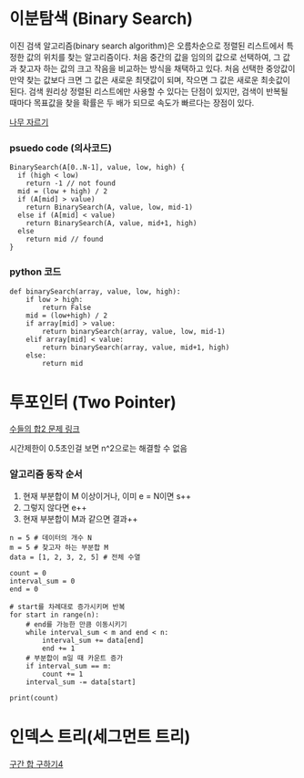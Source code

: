 # 이분탐색 (Binary Search)

이진 검색 알고리즘(binary search algorithm)은 오름차순으로 정렬된 리스트에서 특정한 값의 위치를 찾는 알고리즘이다. 처음 중간의 값을 임의의 값으로 선택하여, 그 값과 찾고자 하는 값의 크고 작음을 비교하는 방식을 채택하고 있다. 처음 선택한 중앙값이 만약 찾는 값보다 크면 그 값은 새로운 최댓값이 되며, 작으면 그 값은 새로운 최솟값이 된다. 검색 원리상 정렬된 리스트에만 사용할 수 있다는 단점이 있지만, 검색이 반복될 때마다 목표값을 찾을 확률은 두 배가 되므로 속도가 빠르다는 장점이 있다.

[나무 자르기](https://www.acmicpc.net/problem/2805)

### psuedo code (의사코드)
```
BinarySearch(A[0..N-1], value, low, high) {
  if (high < low)
    return -1 // not found
  mid = (low + high) / 2
  if (A[mid] > value)
    return BinarySearch(A, value, low, mid-1)
  else if (A[mid] < value)
    return BinarySearch(A, value, mid+1, high)
  else
    return mid // found
}
```

### python 코드
```
def binarySearch(array, value, low, high):
	if low > high:
		return False
	mid = (low+high) / 2
	if array[mid] > value:
		return binarySearch(array, value, low, mid-1)
	elif array[mid] < value:
		return binarySearch(array, value, mid+1, high)
	else:
		return mid
```


# 투포인터 (Two Pointer)

[수들의 합2 문제 링크](https://www.acmicpc.net/problem/2003)

시간제한이 0.5초인걸 보면 n^2으로는 해결할 수 없음

### 알고리즘 동작 순서
1. 현재 부분합이 M 이상이거나, 이미 e = N이면 s++
2. 그렇지 않다면 e++
3. 현재 부분합이 M과 같으면 결과++

```
n = 5 # 데이터의 개수 N
m = 5 # 찾고자 하는 부분합 M
data = [1, 2, 3, 2, 5] # 전체 수열

count = 0
interval_sum = 0
end = 0

# start를 차례대로 증가시키며 반복
for start in range(n):
    # end를 가능한 만큼 이동시키기
    while interval_sum < m and end < n:
        interval_sum += data[end]
        end += 1
    # 부분합이 m일 때 카운트 증가
    if interval_sum == m:
        count += 1
    interval_sum -= data[start]

print(count)
```

# 인덱스 트리(세그먼트 트리)

[구간 합 구하기4](https://www.acmicpc.net/problem/11659)